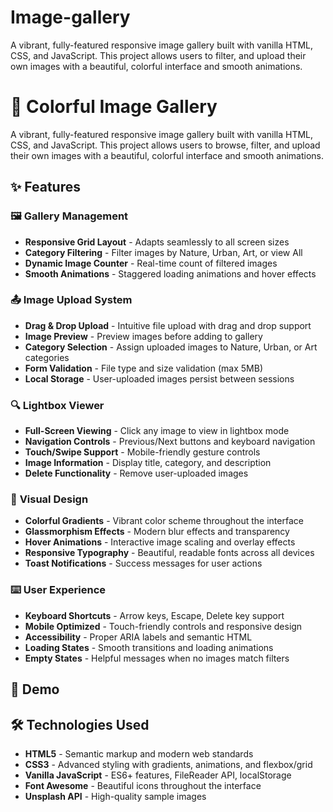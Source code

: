 # Image-gallery
A vibrant, fully-featured responsive image gallery built with vanilla HTML, CSS, and JavaScript. This project allows users to filter, and upload their own images with a beautiful, colorful interface and smooth animations.
# 🎨 Colorful Image Gallery

A vibrant, fully-featured responsive image gallery built with vanilla HTML, CSS, and JavaScript. This project allows users to browse, filter, and upload their own images with a beautiful, colorful interface and smooth animations.

## ✨ Features

### 🖼️ **Gallery Management**

- **Responsive Grid Layout** - Adapts seamlessly to all screen sizes
- **Category Filtering** - Filter images by Nature, Urban, Art, or view All
- **Dynamic Image Counter** - Real-time count of filtered images
- **Smooth Animations** - Staggered loading animations and hover effects


### 📤 **Image Upload System**

- **Drag & Drop Upload** - Intuitive file upload with drag and drop support
- **Image Preview** - Preview images before adding to gallery
- **Category Selection** - Assign uploaded images to Nature, Urban, or Art categories
- **Form Validation** - File type and size validation (max 5MB)
- **Local Storage** - User-uploaded images persist between sessions


### 🔍 **Lightbox Viewer**

- **Full-Screen Viewing** - Click any image to view in lightbox mode
- **Navigation Controls** - Previous/Next buttons and keyboard navigation
- **Touch/Swipe Support** - Mobile-friendly gesture controls
- **Image Information** - Display title, category, and description
- **Delete Functionality** - Remove user-uploaded images


### 🎨 **Visual Design**

- **Colorful Gradients** - Vibrant color scheme throughout the interface
- **Glassmorphism Effects** - Modern blur effects and transparency
- **Hover Animations** - Interactive image scaling and overlay effects
- **Responsive Typography** - Beautiful, readable fonts across all devices
- **Toast Notifications** - Success messages for user actions


### ⌨️ **User Experience**

- **Keyboard Shortcuts** - Arrow keys, Escape, Delete key support
- **Mobile Optimized** - Touch-friendly controls and responsive design
- **Accessibility** - Proper ARIA labels and semantic HTML
- **Loading States** - Smooth transitions and loading animations
- **Empty States** - Helpful messages when no images match filters


## 🚀 Demo





## 🛠️ Technologies Used

- **HTML5** - Semantic markup and modern web standards
- **CSS3** - Advanced styling with gradients, animations, and flexbox/grid
- **Vanilla JavaScript** - ES6+ features, FileReader API, localStorage
- **Font Awesome** - Beautiful icons throughout the interface
- **Unsplash API** - High-quality sample images
